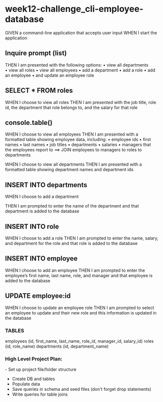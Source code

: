 # week12-challenge_cli-employee-database


GIVEN a command-line application that accepts user input
WHEN I start the application

## Inquire prompt (list)
THEN I am presented with the following options: 
• view all departments
• view all roles
• view all employees
• add a department
• add a role
• add an employee
• and update an employee role


## SELECT * FROM roles
WHEN I choose to view all roles 
THEN I am presented with the job title, role id, the department that role belongs to, and the salary for that role


## console.table()
WHEN I choose to view all employees
THEN I am presented with a formatted table showing employee data, including:
• employee ids
• first names
• last names
• job titles
• departments
• salaries
• managers that the employees report to 
==> JOIN employees to managers to roles to departments

WHEN I choose to view all departments
THEN I am presented with a formatted table showing department names and department ids

## INSERT INTO departments
WHEN I choose to add a department

THEN I am prompted to enter the name of the department and that department is added to the database

## INSERT INTO role
WHEN I choose to add a role
THEN I am prompted to enter the name, salary, and department for the role and that role is added to the database


## INSERT INTO employee
WHEN I choose to add an employee
THEN I am prompted to enter the employee’s first name, last name, role, and manager and that employee is added to the database

## UPDATE employee:id
WHEN I choose to update an employee role
THEN I am prompted to select an employee to update and their new role and this information is updated in the database 




### TABLES
employees (id, first_name, last_name, role_id, manager_id, salary_id)
roles (id, role_name) 
departments (id, department_name)


### High Level Project Plan:
- Set up project file/folder structure
- Create DB and tables
- Populate data
- Save queries in schema and seed files (don't forget drop statements)
- Write queries for table joins